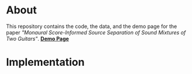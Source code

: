 # About

This repository contains the code, the data, and the demo page for the paper *"Monaural Score-Informed Source Separation of Sound Mixtures of Two Guitars"*. [**Demo Page**](https://chiahohsiung.github.io/Score-Informed-SS-on-Guitars/)

# Implementation

# 


